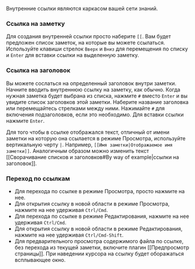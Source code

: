 Внутренние ссылки являются каркасом вашей сети знаний.

### Ссылка на заметку

Для создания внутренней ссылки просто наберите `[[`. Вам будет предложен список заметок, на которые вы можете ссылаться. Используйте клавиши стрелок `Вверх` и `Вниз` для перемещения по списку и `Enter` для вставки ссылки на выделенную заметку.

### Ссылка на заголовок

Вы можете сослаться на определенный заголовок внутри заметки. Начните вводить внутреннюю ссылку на заметку, как обычно. Когда нужная заметка будет выбрана из списка, нажмите `#` вместо `Enter` и вы увидите список заголовков этой заметки. Наберите название заголовка или перемещайтесь стрелками между ними. Нажимайте `#` для включения подзаголовков, если это необходимо. Для вставки ссылки нажмите `Enter`.

Для того чтобы в ссылке отображался текст, отличный от имени заметки на которую она ссылается в режиме Просмотра, используйте вертикальную черту `|`. Например, `[[Имя заметки|Отображаемое имя заметки]]`. Аналогичным образом можно изменить текст [[Сворачивание списков и заголовков#By way of example|ссылки на заголовок]].

### Переход по ссылкам

- Для перехода по ссылке в режиме Просмотра, просто нажмите на нее.
- Для открытия ссылку в новой области в режиме Просмотра, нажмите на нее удерживая `Ctrl/Cmd`.
- Для перехода по ссылке в режиме Редактирования, нажмите на нее удерживая `Ctrl/Cmd`.
- Для открытия ссылку в новой области в режиме Редактирования, нажмите на нее удерживая `Ctrl/Cmd-Shift`.
- Для предварительного просмотра содержимого файла по ссылке, без перехода из текущей заметки, включите плагин [[Предпросмотр страницы]]. При наведении курсора на ссылку будет оборажаться всплывающее окно.